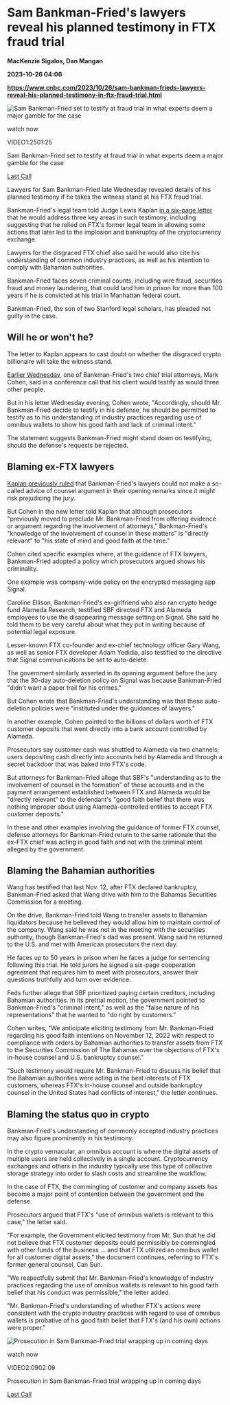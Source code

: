 # Sam Bankman-Fried's lawyers reveal his planned testimony in FTX fraud trial
**MacKenzie Sigalos, Dan Mangan**

**2023-10-26 04:06**

**https://www.cnbc.com/2023/10/26/sam-bankman-frieds-lawyers-reveal-his-planned-testimony-in-ftx-fraud-trial.html**

![Sam Bankman-Fried set to testify at fraud trial in what experts deem a major gamble for the case](https://image.cnbcfm.com/api/v1/image/107323316-16982798321698279830-31748695981-1080pnbcnews.jpg?v=1698280105&w=750&h=422&vtcrop=y)

watch now

VIDEO1:2501:25

Sam Bankman-Fried set to testify at fraud trial in what experts deem a major gamble for the case

[Last Call](https://www.cnbc.com/last-call/)

Lawyers for Sam Bankman-Fried late Wednesday revealed details of his planned testimony if he takes the witness stand at his FTX fraud trial.

Bankman-Fried's legal team told Judge Lewis Kaplan [in a six-page letter](https://storage.courtlistener.com/recap/gov.uscourts.nysd.590940/gov.uscourts.nysd.590940.338.0.pdf) that he would address three key areas in such testimony, including suggesting that he relied on FTX's former legal team in allowing some actions that later led to the implosion and bankruptcy of the cryptocurrency exchange.

Lawyers for the disgraced FTX chief also said he would also cite his understanding of common industry practices, as well as his intention to comply with Bahamian authorities.

Bankman-Fried faces seven criminal counts, including wire fraud, securities fraud and money laundering, that could land him in prison for more than 100 years if he is convicted at his trial in Manhattan federal court.

Bankman-Fried, the son of two Stanford legal scholars, has pleaded not guilty in the case.

Will he or won't he?
--------------------

The letter to Kaplan appears to cast doubt on whether the disgraced crypto billionaire will take the witness stand.

[Earlier Wednesday](https://www.cnbc.com/2023/10/25/sam-bankman-fried-to-testify-in-federal-fraud-trial-attorney-says.html), one of Bankman-Fried's two chief trial attorneys, Mark Cohen, said in a conference call that his client would testify as would three other people.

But in his letter Wednesday evening, Cohen wrote, "Accordingly, should Mr. Bankman-Fried decide to testify in his defense, he should be permitted to testify as to his understanding of industry practices regarding use of omnibus wallets to show his good faith and lack of criminal intent."

The statement suggests Bankman-Fried might stand down on testifying, should the defense's requests be rejected.

Blaming ex-FTX lawyers
----------------------

[Kaplan previously ruled](https://storage.courtlistener.com/recap/gov.uscourts.nysd.590939/gov.uscourts.nysd.590939.303.0.pdf) that Bankman-Fried's lawyers could not make a so-called advice of counsel argument in their opening remarks since it might risk prejudicing the jury.

But Cohen in the new letter told Kaplan that although prosecutors "previously moved to preclude Mr. Bankman-Fried from offering evidence or argument regarding the involvement of attorneys," Bankman-Fried's "knowledge of the involvement of counsel in these matters" is "directly relevant" to "his state of mind and good faith at the time."

Cohen cited specific examples where, at the guidance of FTX lawyers, Bankman-Fried adopted a policy which prosecutors argued shows his criminality.

One example was company-wide policy on the encrypted messaging app Signal.

Caroline Ellison, Bankman-Fried's ex-girlfriend who also ran crypto hedge fund Alameda Research, testified SBF directed FTX and Alameda employees to use the disappearing message setting on Signal. She said he told them to be very careful about what they put in writing because of potential legal exposure.

Lesser-known FTX co-founder and ex-chief technology officer Gary Wang, as well as senior FTX developer Adam Yedidia, also testified to the directive that Signal communications be set to auto-delete.

The government similarly asserted in its opening argument before the jury that the 30-day auto-deletion policy on Signal was because Bankman-Fried "didn't want a paper trail for his crimes."

But Cohen wrote that Bankman-Fried's understanding was that these auto-deletion policies were "instituted under the guidances of lawyers."

In another example, Cohen pointed to the billions of dollars worth of FTX customer deposits that went directly into a bank account controlled by Alameda.

Prosecutors say customer cash was shuttled to Alameda via two channels: users depositing cash directly into accounts held by Alameda and through a secret backdoor that was baked into FTX's code.

But attorneys for Bankman-Fried allege that SBF's "understanding as to the involvement of counsel in the formation" of these accounts and in the payment arrangement established between FTX and Alameda would be "directly relevant" to the defendant's "good faith belief that there was nothing improper about using Alameda-controlled entities to accept FTX customer deposits."

In these and other examples involving the guidance of former FTX counsel, defense attorneys for Bankman-Fried return to the same rationale that the ex-FTX chief was acting in good faith and not with the criminal intent alleged by the government.

Blaming the Bahamian authorities
--------------------------------

Wang has testified that last Nov. 12, after FTX declared bankruptcy, Bankman-Fried asked that Wang drive with him to the Bahamas Securities Commission for a meeting.

On the drive, Bankman-Fried told Wang to transfer assets to Bahamian liquidators because he believed they would allow him to maintain control of the company. Wang said he was not in the meeting with the securities authority, though Bankman-Fried's dad was present. Wang said he returned to the U.S. and met with American prosecutors the next day.

He faces up to 50 years in prison when he faces a judge for sentencing following this trial. He told jurors he signed a six-page cooperation agreement that requires him to meet with prosecutors, answer their questions truthfully and turn over evidence.

Feds further allege that SBF prioritized paying certain creditors, including Bahamian authorities. In its pretrial motion, the government pointed to Bankman-Fried's "criminal intent," as well as the "false nature of his representations" that he wanted to "do right by customers."

Cohen writes, "We anticipate eliciting testimony from Mr. Bankman-Fried regarding his good faith intentions on November 12, 2022 with respect to compliance with orders by Bahamian authorities to transfer assets from FTX to the Securities Commission of The Bahamas over the objections of FTX's in-house counsel and U.S. bankruptcy counsel."

"Such testimony would require Mr. Bankman-Fried to discuss his belief that the Bahamian authorities were acting in the best interests of FTX customers, whereas FTX's in-house counsel and outside bankruptcy counsel in the United States had conflicts of interest," the letter continues.

Blaming the status quo in crypto
--------------------------------

Bankman-Fried's understanding of commonly accepted industry practices may also figure prominently in his testimony.

In the crypto vernacular, an omnibus account is where the digital assets of multiple users are held collectively in a single account. Cryptocurrency exchanges and others in the industry typically use this type of collective storage strategy into order to slash costs and streamline the workflow.

In the case of FTX, the commingling of customer and company assets has become a major point of contention between the government and the defense.

Prosecutors argued that FTX's "use of omnibus wallets is relevant to this case," the letter said.

"For example, the Government elicited testimony from Mr. Sun that he did not believe that FTX customer deposits could permissibly be commingled with other funds of the business ... and that FTX utilized an omnibus wallet for all customer digital assets," the document continues, referring to FTX's former general counsel, Can Sun.

"We respectfully submit that Mr. Bankman-Fried's knowledge of industry practices regarding the use of omnibus wallets is relevant to his good faith belief that his conduct was permissible," the letter added.

"Mr. Bankman-Fried's understanding of whether FTX's actions were consistent with the crypto industry practices with regard to use of omnibus wallets is probative of his good faith belief that FTX's (and his own) actions were proper."

![Prosecution in Sam Bankman-Fried trial wrapping up in coming days](https://image.cnbcfm.com/api/v1/image/107321006-Screenshot_2023-10-20_at_114429_AM.png?v=1697825257&w=750&h=422&vtcrop=y)

watch now

VIDEO2:0902:09

Prosecution in Sam Bankman-Fried trial wrapping up in coming days

[Last Call](https://www.cnbc.com/last-call/)
